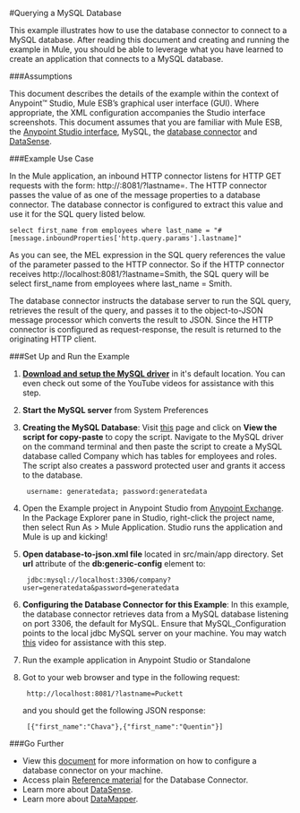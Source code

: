 #Querying a MySQL Database

This example illustrates how to use the database connector to connect to a MySQL database. After reading this document and creating and running the example in Mule, you should be able to leverage what you have learned to create an application that connects to a MySQL database.


###Assumptions

This document describes the details of the example within the context of Anypoint™ Studio, Mule ESB’s graphical user interface (GUI). Where appropriate, the XML configuration accompanies the Studio interface screenshots. This document assumes that you are familiar with Mule ESB, the [Anypoint Studio interface](http://www.mulesoft.org/documentation/display/current/Anypoint+Studio+Essentials), MySQL, the [database connector](http://www.mulesoft.org/documentation/display/current/Database+Connector) and [DataSense](http://www.mulesoft.org/documentation/display/current/Database+Connector).

###Example Use Case

In the Mule application, an inbound HTTP connector listens for HTTP GET requests with the form: http://<host>:8081/?lastname=<parameter>. The HTTP connector passes the value of <parameter> as one of the message properties to a database connector. The database connector is configured to extract this value and use it for the SQL query listed below.

	select first_name from employees where last_name = "#[message.inboundProperties['http.query.params'].lastname]" 

As you can see, the MEL expression in the SQL query references the value of the parameter passed to the HTTP connector. So if the HTTP connector receives http://localhost:8081/?lastname=Smith, the SQL query will be select first_name from employees where last_name = Smith.

The database connector instructs the database server to run the SQL query, retrieves the result of the query, and passes it to the object-to-JSON message processor which converts the result to JSON. Since the HTTP connector is configured as request-response, the result is returned to the originating HTTP client.

###Set Up and Run the Example

1. **[Download and setup the MySQL driver](http://dev.mysql.com/doc/refman/5.7/en/installing.html)** in it's default location. You can even check out some of the YouTube videos for assistance with this step.

2. **Start the MySQL server** from System Preferences
   

3. **Creating the MySQL Database**: Visit [this](http://www.mulesoft.org/documentation/display/current/Database+Connector+Examples#DatabaseConnectorExamples-script) page and click on **View the script for copy-paste** to copy the script. Navigate to the MySQL driver on the command terminal and then paste the script to create a MySQL database called Company which has tables for employees and roles. The script also creates a password protected user and grants it access to the database. 
   
        username: generatedata; password:generatedata
 
4. Open the Example project in Anypoint Studio from [Anypoint Exchange](http://www.mulesoft.org/documentation/display/current/The+Library). In the Package Explorer pane in Studio, right-click the project name, then select Run As > Mule Application. Studio runs the application and Mule is up and kicking!
4. **Open database-to-json.xml file** located in src/main/app directory. Set **url** attribute of the **db:generic-config** element to:

		jdbc:mysql://localhost:3306/company?user=generatedata&password=generatedata

5. **Configuring the Database Connector for this Example**:
In this example, the database connector retrieves data from a MySQL database listening on port 3306, the default for MySQL. Ensure that MySQL_Configuration points to the local jdbc MySQL server on your machine. You may watch  [this](https://www.youtube.com/watch?v=9fqtSqngy1c) video for assistance with this step. 
 

6. Run the example application in Anypoint Studio or Standalone

7. Got to your web browser and type in the following request:
             
        http://localhost:8081/?lastname=Puckett
       
   and you should get the following JSON response:
       
        [{"first_name":"Chava"},{"first_name":"Quentin"}]
      


###Go Further

* View this [document](http://www.mulesoft.org/documentation/display/current/Database+Connector) for more information on how to configure a database connector on your machine.
* Access plain [Reference material](http://www.mulesoft.org/documentation/display/current/Database+Connector+Reference) for the Database Connector.
* Learn more about [DataSense](http://www.mulesoft.org/documentation/display/current/DataSense).
* Learn more about [DataMapper](http://www.mulesoft.org/documentation/display/current/Datamapper+User+Guide+and+Reference).
